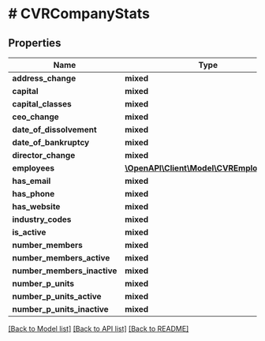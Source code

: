 # # CVRCompanyStats

## Properties

Name | Type | Description | Notes
------------ | ------------- | ------------- | -------------
**address_change** | **mixed** |  | [optional]
**capital** | **mixed** |  | [optional]
**capital_classes** | **mixed** |  | [optional]
**ceo_change** | **mixed** |  | [optional]
**date_of_dissolvement** | **mixed** |  | [optional]
**date_of_bankruptcy** | **mixed** |  | [optional]
**director_change** | **mixed** |  | [optional]
**employees** | [**\OpenAPI\Client\Model\CVREmployeeStats**](CVREmployeeStats.md) |  |
**has_email** | **mixed** |  |
**has_phone** | **mixed** |  |
**has_website** | **mixed** |  |
**industry_codes** | **mixed** |  |
**is_active** | **mixed** |  |
**number_members** | **mixed** |  |
**number_members_active** | **mixed** |  |
**number_members_inactive** | **mixed** |  |
**number_p_units** | **mixed** |  |
**number_p_units_active** | **mixed** |  |
**number_p_units_inactive** | **mixed** |  |

[[Back to Model list]](../../README.md#models) [[Back to API list]](../../README.md#endpoints) [[Back to README]](../../README.md)

